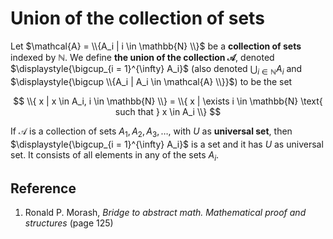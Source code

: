 # Union of the collection of sets

Let $\mathcal{A} = \\{A_i | i \in \mathbb{N} \\}$ be a **collection of sets** indexed by $\mathbb{N}$. We define **the union of the collection $\mathcal{A}$**, denoted $\displaystyle{\bigcup_{i = 1}^{\infty} A_i}$ (also denoted $\displaystyle{\bigcup_{i \in \mathbb{N}} A_i}$ and $\displaystyle{\bigcup \\{A_i | A_i \in \mathcal{A} \\}}$) to be the set

$$
\\{ x | x \in A_i, i \in \mathbb{N} \\} = \\{ x | \exists i \in \mathbb{N} \text{ such that } x \in A_i \\}
$$

If $\mathcal{A}$ is a collection of sets $A_1, A_2, A_3, \dots$, with $U$ as **universal set**, then $\displaystyle{\bigcup_{i = 1}^{\infty} A_i}$ is a set and it has $U$ as universal set. It consists of all elements in any of the sets $A_i$.

## Reference

1. Ronald P. Morash, *Bridge to abstract math. Mathematical proof and structures* (page 125)